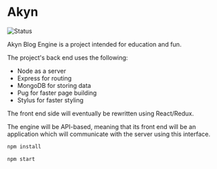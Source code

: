 # Akyn

![Status](https://api.travis-ci.org/rosnovsky/akyn.svg?branch=master) 

Akyn Blog Engine is a project intended for education and fun. 

The project's back end uses the following:
- Node as a server
- Express for routing
- MongoDB for storing data 
- Pug for faster page building
- Stylus for faster styling

The front end side will eventually be rewritten using React/Redux.

The engine will be API-based, meaning that its front end will be an application which will communicate with the server using this interface.



```javascript
npm install
```

```javascript
npm start
```
